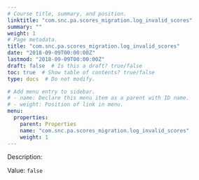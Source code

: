 ```yaml
---
# Course title, summary, and position.
linktitle: "com.snc.pa.scores_migration.log_invalid_scores"
summary: ""
weight: 1
# Page metadata.
title: "com.snc.pa.scores_migration.log_invalid_scores"
date: "2018-09-09T00:00:00Z"
lastmod: "2018-09-09T00:00:00Z"
draft: false  # Is this a draft? true/false
toc: true  # Show table of contents? true/false
type: docs  # Do not modify.

# Add menu entry to sidebar.
# - name: Declare this menu item as a parent with ID name.
# - weight: Position of link in menu.
menu:
  properties:
    parent: Properties
    name: "com.snc.pa.scores_migration.log_invalid_scores"
    weight: 1
---
```


Description: 


Value: `false`